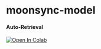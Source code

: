 # moonsync-model


#### Auto-Retrieval
[![Open In Colab](https://colab.research.google.com/assets/colab-badge.svg)](https://colab.research.google.com/github/moonsync-hackathon/moonsync-model/blob/main/auto-retrieval.ipynb)